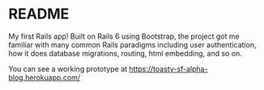 # README

My first Rails app! Built on Rails 6 using Bootstrap, the project got me familiar with many common Rails paradigms including user authentication, how it does database migrations, routing, html embedding, and so on.

You can see a working prototype at https://toasty-sf-alpha-blog.herokuapp.com/
